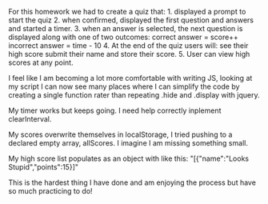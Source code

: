 For this homework we had to create a quiz that:
    1. displayed a prompt to start the quiz
    2. when confirmed, displayed the first question and answers and started a timer.
    3. when an answer is selected, the next question is displayed along with one of two outcomes:
        correct answer = score++
        incorrect answer = time - 10
    4. At the end of the quiz users will:
        see their high score
        submit their name and store their score.
    5. User can view high scores at any point.


I feel like I am becoming a lot more comfortable with writing JS, looking at my script I can now see many places where I can simplify the code by creating a single function rater than repeating .hide and .display with jquery.

My timer works but keeps going.  I need help correctly inplement clearInterval.

My scores overwrite themselves in localStorage, I tried pushing to a declared empty array, allScores.  I imagine I am missing something small.

My high score list populates as an object with like this: 
    "[{"name":"Looks Stupid","points":15}]"

This is the hardest thing I have done and am enjoying the process but have so much practicing to do!